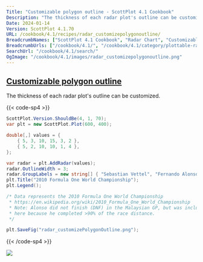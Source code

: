 ```yaml
---
Title: "Customizable polygon outline - ScottPlot 4.1 Cookbook"
Description: "The thickness of each radar plot's outline can be customized."
Date: 2024-01-14
Version: ScottPlot 4.1.70
URL: /cookbook/4.1/recipes/radar_customizepolygonoutline/
BreadcrumbNames: ["ScottPlot 4.1 Cookbook", "Radar Chart", "Customizable polygon outline"]
BreadcrumbUrls: ["/cookbook/4.1/", "/cookbook/4.1/category/plottable-radar", "/cookbook/4.1/recipes/radar_customizepolygonoutline/"]
SearchUrl: "/cookbook/4.1/search/"
OgImage: "/cookbook/4.1/images/radar_customizepolygonoutline.png"
---
```


<h2><a id='customizable-polygon-outline' href='/cookbook/4.1/recipes/radar_customizepolygonoutline/'>Customizable polygon outline</a></h2>

The thickness of each radar plot's outline can be customized.

{{< code-sp4 >}}

```cs
ScottPlot.Version.ShouldBe(4, 1, 70);
var plt = new ScottPlot.Plot(600, 400);

double[,] values = {
    { 5, 3, 10, 15, 3, 2 },
    { 5, 2, 10, 10, 1, 4 },
};

var radar = plt.AddRadar(values);
radar.OutlineWidth = 3;
radar.GroupLabels = new string[] { "Sebastian Vettel", "Fernando Alonso" };
plt.Title("2010 Formula One World Championship");
plt.Legend();

/* Data represents the 2010 Formula One World Championship
 * https://en.wikipedia.org/wiki/2010_Formula_One_World_Championship
 * Note: Alonso did not finish (DNF) in the Malaysian GP, but was included 
 * here because he completed >90% of the race distance.
 */

plt.SaveFig("radar_customizePolygonOutline.png");
```

{{< /code-sp4 >}}

<img src='../../images/radar_customizepolygonoutline.png' class='d-block mx-auto my-5' />


